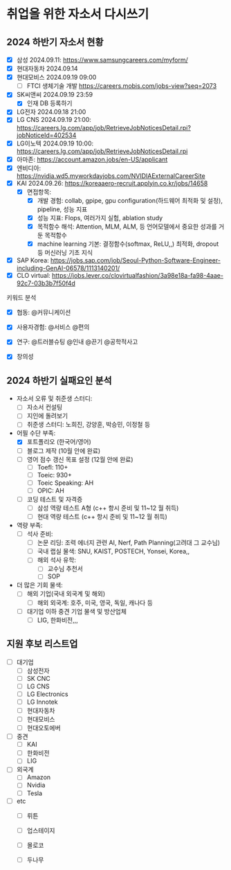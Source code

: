 # 취업을 위한 자소서 다시쓰기


## 2024 하반기 자소서 현황
- [x] 삼성 2024.09.11: https://www.samsungcareers.com/myform/
- [x] 현대자동차 2024.09.14
- [x] 현대모비스 2024.09.19 09:00
    - [ ] FTCI 생체기술 개발 https://careers.mobis.com/jobs-view?seq=2073
- [x] SK씨앤씨 2024.09.19 23:59
    - [x] 인재 DB 등록하기
- [x] LG전자 2024.09.18 21:00
- [x] LG CNS 2024.09.19 21:00: https://careers.lg.com/app/job/RetrieveJobNoticesDetail.rpi?jobNoticeId=402534
- [x] LG이노텍 2024.09.19 10:00: https://careers.lg.com/app/job/RetrieveJobNoticesDetail.rpi
- [x] 아마존: https://account.amazon.jobs/en-US/applicant
- [x] 엔비디아: https://nvidia.wd5.myworkdayjobs.com/NVIDIAExternalCareerSite
- [x] KAI 2024.09.26: https://koreaaero-recruit.applyin.co.kr/jobs/14658
    - [x] 면접항목:
        - [x] 개발 경험: collab, gpipe, gpu configuration(하드웨어 최적화 및 설정), pipeline, 성능 지표
        - [x] 성능 지표: Flops, 여러가지 실험, ablation study
        - [x] 목적함수 해석: Attention, MLM, ALM, 등 언어모델에서 중요한 성과를 거둔 목적함수
        - [x] machine learning 기본: 결정함수(softmax, ReLU,,) 최적화, dropout 등 머신러닝 기초 지식
- [x] SAP Korea: https://jobs.sap.com/job/Seoul-Python-Software-Engineer-including-GenAI-06578/1113140201/
- [x] CLO virtual: https://jobs.lever.co/clovirtualfashion/3a98e18a-fa98-4aae-92c7-03b3b7f50f4d

키워드 분석
- [x] 협동: @커뮤니케이션
- [x] 사용자경험: @서비스 @편의
- [x] 연구: @트러블슈팅 @인내 @끈기 @공학적사고
- [x] 창의성


## 2024 하반기 실패요인 분석

* 자소서 오류 및 취준생 스터디:
    - [ ] 자소서 컨설팅
    - [ ] 지인에 돌려보기
    - [ ] 취준생 스터디: 노희진, 강양훈, 박승민, 이정철 등
* 어필 수단 부족:
    - [x] 포트폴리오 (한국어/영어)
    - [ ] 블로그 제작 (10월 안에 완료)
    - [ ] 영어 점수 갱신 목표 설정 (12월 안에 완료)
        - [ ] Toefl: 110+
        - [ ] Toeic: 930+
        - [ ] Toeic Speaking: AH
        - [ ] OPIC: AH
    - [ ] 코딩 테스트 및 자격증
        - [ ] 삼성 역량 테스트 A형 (c++ 항시 준비 및 11~12 월 취득)
        - [ ] 현대 역량 테스트 (c++ 항시 준비 및 11~12 월 취득)
* 역량 부족:
    - [ ] 석사 준비:
        - [ ] 논문 리딩: 조력 에너지 관련 AI, Nerf, Path Planning(고려대 그 교수님)
        - [ ] 국내 랩실 물색: SNU, KAIST, POSTECH, Yonsei, Korea,,
        - [ ] 해외 석사 유학: 
            - [ ] 교수님 추천서
            - [ ] SOP
* 더 많은 기회 물색:
    - [ ] 해외 기업(국내 외국계 및 해외)
        - [ ] 해외 외국계: 호주, 미국, 영국, 독일, 캐나다 등
    - [ ] 대기업 이하 중견 기업 물색 및 방산업체
        - [ ] LIG, 한화비전,,,

## 지원 후보 리스트업
- [ ] 대기업
    - [ ] 삼성전자
    - [ ] SK CNC
    - [ ] LG CNS
    - [ ] LG Electronics
    - [ ] LG Innotek
    - [ ] 현대자동차
    - [ ] 현대모비스
    - [ ] 현대오토에버
- [ ] 중견
    - [ ] KAI
    - [ ] 한화비전
    - [ ] LIG
- [ ] 외국계
    - [ ] Amazon
    - [ ] Nvidia
    - [ ] Tesla
- [ ] etc
    - [ ] 뤼튼
    - [ ] 업스테이지
    - [ ] 몰로코
    - [ ] 두나무

